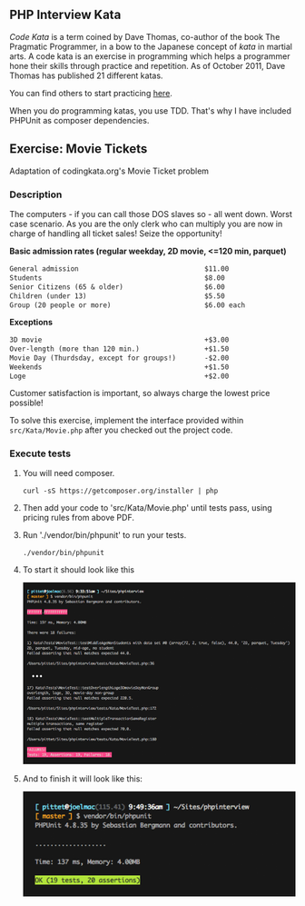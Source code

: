 ## PHP Interview Kata

*Code Kata* is a term coined by Dave Thomas, co-author of the book
The Pragmatic Programmer, in a bow to the Japanese concept of *kata*
in martial arts. A code kata is an exercise in programming which
helps a programmer hone their skills through practice and repetition.
As of October 2011, Dave Thomas has published 21 different katas.

You can find others to start practicing [here](http://codingdojo.org/KataCatalogue/).

When you do programming katas, you use TDD. That's why I have included
PHPUnit as composer dependencies.


## Exercise: Movie Tickets

Adaptation of codingkata.org's Movie Ticket problem


### Description

The computers - if you can call those DOS slaves so - all went down. Worst case 
scenario. As you are the only clerk who can multiply you are now in charge of 
handling all ticket sales! Seize the opportunity!

**Basic admission rates (regular weekday, 2D movie, <=120 min, parquet)**

    General admission                               $11.00
    Students                                        $8.00
    Senior Citizens (65 & older)                    $6.00
    Children (under 13)                             $5.50
    Group (20 people or more)                       $6.00 each

**Exceptions**

    3D movie                                        +$3.00
    Over-length (more than 120 min.)                +$1.50
    Movie Day (Thurdsday, except for groups!)       -$2.00
    Weekends                                        +$1.50
    Loge                                            +$2.00
    
Customer satisfaction is important, so always charge the lowest price  possible!

To solve this exercise, implement the interface provided within 
`src/Kata/Movie.php` after you checked out the project code.


### Execute tests

1. You will need composer.

       curl -sS https://getcomposer.org/installer | php

1. Then add your code to 'src/Kata/Movie.php' until tests pass, using pricing rules 
  from above PDF.
1. Run './vendor/bin/phpunit' to run your tests.

       ./vendor/bin/phpunit

1. To start it should look like this

    ![Errors](img/fail.png)
    
1. And to finish it will look like this:

    ![Errors](img/pass.png)